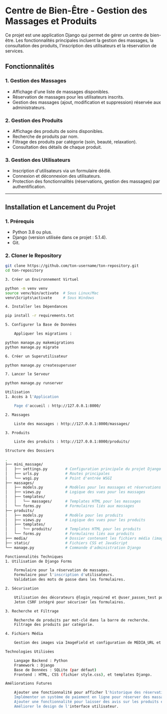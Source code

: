 # Centre de Bien-Être - Gestion des Massages et Produits

Ce projet est une application Django qui permet de gérer un centre de bien-être. Les fonctionnalités principales incluent la gestion des massages, la consultation des produits, l'inscription des utilisateurs et la réservation de services.

## Fonctionnalités

### **1. Gestion des Massages**
- Affichage d'une liste de massages disponibles.
- Réservation de massages pour les utilisateurs inscrits.
- Gestion des massages (ajout, modification et suppression) réservée aux administrateurs.

### **2. Gestion des Produits**
- Affichage des produits de soins disponibles.
- Recherche de produits par nom.
- Filtrage des produits par catégorie (soin, beauté, relaxation).
- Consultation des détails de chaque produit.

### **3. Gestion des Utilisateurs**
- Inscription d'utilisateurs via un formulaire dédié.
- Connexion et déconnexion des utilisateurs.
- Protection des fonctionnalités (réservations, gestion des massages) par authentification.

---

## Installation et Lancement du Projet

### **1. Prérequis**
- Python 3.8 ou plus.
- Django (version utilisée dans ce projet : 5.1.4).
- Git.

### **2. Cloner le Repository**
```bash
git clone https://github.com/ton-username/ton-repository.git
cd ton-repository

3. Créer un Environnement Virtuel

python -m venv venv
source venv/bin/activate  # Sous Linux/Mac
venv\Scripts\activate     # Sous Windows

4. Installer les Dépendances

pip install -r requirements.txt

5. Configurer la Base de Données

    Appliquer les migrations :

python manage.py makemigrations
python manage.py migrate

6. Créer un Superutilisateur

python manage.py createsuperuser

7. Lancer le Serveur

python manage.py runserver

Utilisation
1. Accès à l'Application

    Page d'accueil : http://127.0.0.1:8000/

2. Massages

    Liste des massages : http://127.0.0.1:8000/massages/

3. Produits

    Liste des produits : http://127.0.0.1:8000/produits/

Structure des Dossiers

.
├── mini_massage/
│   ├── settings.py        # Configuration principale du projet Django
│   ├── urls.py            # Routes principales
│   └── wsgi.py            # Point d'entrée WSGI
├── massages/
│   ├── models.py          # Modèles pour les massages et réservations
│   ├── views.py           # Logique des vues pour les massages
│   ├── templates/
│   │   └── massages/      # Templates HTML pour les massages
│   └── forms.py           # Formulaires liés aux massages
├── produits/
│   ├── models.py          # Modèle pour les produits
│   ├── views.py           # Logique des vues pour les produits
│   ├── templates/
│   │   └── produits/      # Templates HTML pour les produits
│   └── forms.py           # Formulaires liés aux produits
├── media/                 # Dossier contenant les fichiers média (images uploadées)
├── static/                # Fichiers CSS et JavaScript
└── manage.py              # Commande d'administration Django

Fonctionnalités Techniques
1. Utilisation de Django Forms

    Formulaire pour la réservation de massages.
    Formulaire pour l'inscription d'utilisateurs.
    Validation des mots de passe dans les formulaires.

2. Sécurisation

    Utilisation des décorateurs @login_required et @user_passes_test pour protéger les routes sensibles.
    Jeton CSRF intégré pour sécuriser les formulaires.

3. Recherche et Filtrage

    Recherche de produits par mot-clé dans la barre de recherche.
    Filtrage des produits par catégorie.

4. Fichiers Média

    Gestion des images via ImageField et configuration de MEDIA_URL et MEDIA_ROOT.

Technologies Utilisées

    Langage Backend : Python
    Framework : Django
    Base de Données : SQLite (par défaut)
    Frontend : HTML, CSS (fichier style.css), et templates Django.

Améliorations Futures

    Ajouter une fonctionnalité pour afficher l'historique des réservations.
    Implémenter un système de paiement en ligne pour réserver des massages.
    Ajouter une fonctionnalité pour laisser des avis sur les produits et les massages.
    Améliorer le design de l'interface utilisateur.

